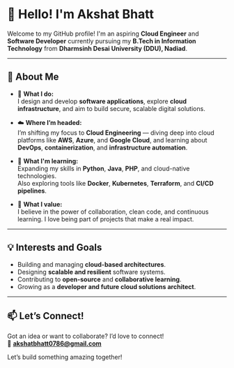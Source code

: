# 👋 Hello! I'm Akshat Bhatt

Welcome to my GitHub profile! I'm an aspiring **Cloud Engineer** and **Software Developer** currently pursuing my **B.Tech in Information Technology** from **Dharmsinh Desai University (DDU), Nadiad**.

---

## 🚀 About Me

- 🔧 **What I do:**  
  I design and develop **software applications**, explore **cloud infrastructure**, and aim to build secure, scalable digital solutions.

- ☁️ **Where I’m headed:**  
  I’m shifting my focus to **Cloud Engineering** — diving deep into cloud platforms like **AWS**, **Azure**, and **Google Cloud**, and learning about **DevOps**, **containerization**, and **infrastructure automation**.

- 🌱 **What I'm learning:**  
  Expanding my skills in **Python**, **Java**, **PHP**, and cloud-native technologies.  
  Also exploring tools like **Docker**, **Kubernetes**, **Terraform**, and **CI/CD pipelines**.

- 🤝 **What I value:**  
  I believe in the power of collaboration, clean code, and continuous learning. I love being part of projects that make a real impact.

---

## 💡 Interests and Goals

- Building and managing **cloud-based architectures**.  
- Designing **scalable and resilient** software systems.  
- Contributing to **open-source** and **collaborative learning**.  
- Growing as a **developer and future cloud solutions architect**.

---

## 📫 Let’s Connect!

Got an idea or want to collaborate? I’d love to connect!  
📧 **akshatbhatt0786@gmail.com**

Let’s build something amazing together!  
